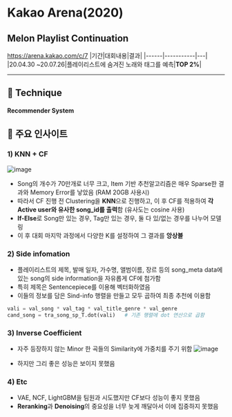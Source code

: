 
# Kakao Arena(2020)

##  Melon Playlist Continuation

https://arena.kakao.com/c/7
|기간|대회내용|결과|
|------|-----------|---|
|20.04.30 ~20.07.26|플레이리스트에 숨겨진 노래와 태그를 예측|**TOP 2%**|

----------------------------------

## 📌 Technique 
#### Recommender System 



## 📌 주요 인사이트 

### 1) KNN + CF
![image](https://user-images.githubusercontent.com/62705839/115150786-e0b57080-a0a4-11eb-99ac-542994ca45b5.png)

- Song의 개수가 70만개로 너무 크고, Item 기반 추천알고리즘은 매우 Sparse한 결과와 Memory Error를 낳았음 (RAM 20GB 사용시)
- 따라서 CF 진행 전 Clustering을 **KNN**으로 진행하고, 이 후 CF를 적용하여 **각 Active user와 유사한 song_id를 출력**함 (유사도는 cosine 사용)
- **If-Else**로 Song만 있는 경우, Tag만 있는 경우, 둘 다 있/없는 경우를 나누어 모델링
- 이 후 대회 마지막 과정에서 다양한 K를 설정하여 그 결과를 **앙상블**





### 2) Side infomation
- 플레이리스트의 제목, 발매 일자, 가수명, 앨범이름, 장르 등의 song_meta data에 있는 song의 side information을 자유롭게 CF에 첨가함
- 특히 제목은 Sentencepiece를 이용해 벡터화하였음
- 이들의 정보를 담은 Sind-info 행렬을 만들고 모두 곱하여 최종 추천에 이용함

```python 
vali = val_song * val_tag * val_title_genre * val_genre
cand_song = tra_song_sp_T.dot(vali)   # 기존 행렬에 dot 연산으로 곱함
```





### 3) Inverse Coefficient
- 자주 등장하지 않는 Minor 한 곡들의 Similarity에 가중치를 주기 위함
![image](https://user-images.githubusercontent.com/62705839/115151124-7998bb80-a0a6-11eb-845f-5c0e3df63b21.png)

- 하지만 그리 좋은 성능은 보이지 못했음






### 4) Etc
- VAE, NCF, LightGBM을 팀원과 시도했지만 CF보다 성능이 좋지 못했음
- **Reranking**과 **Denoising**의 중요성을 너무 늦게 깨달아서 이에 집중하지 못했음

